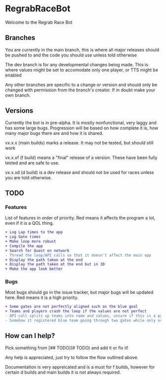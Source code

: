 # RegrabRaceBot
Welcome to the Regrab Race Bot

## Branches
You are currently in the main branch, this is where all major releases should be pushed to and the code you should use unless told otherwise

The dev branch is for any developmental changes being made. This is where values might be set to accomodate only one player, or TTS might be enabled

Any other branches are specific to a change or version and should only be changed with permission from the branch's creator. If in doubt make your own branch.

## Versions
Currently the bot is in pre-alpha. It is mostly nonfunctional, very laggy and has some large bugs. Progression will be based on how complete it is, how many major bugs there are and how it is shared.

vx.x.x (main builds) marks a release. It may not be tested, but should still work

vx.x.xf (f build) means a "final" release of a version. These have been fully tested and are safe to use.

vx.x.xd (d build) is a dev release and should not be used for races unless you are told otherwise.

## TODO
### Features
List of features in order of priority. Red means it affects the program a lot, even if it is a QOL thing.
```diff
+ Log Lap times to the app
+ Log Gate times
+ Make loop more robust
+ Compile the app
+ Search for Quest on network
- Thread the loop/API calls so that it doesn't affect the main app
+ Display the path taken at the end
+ Display the path taken at the end but in 3D
+ Make the app look better
```
### Bugs
Most bugs should go in the issue tracker, but major bugs will be updated here. Red means it is a high priority.
```diff
+ Some gates are not perfectly aligned such as the blue goal
+ Teams and players crash the loop if the values are not perfect
- API call splits up teams into name and values, unsure if this is a python or API error
- Somehow it registered blue team going through two gates while only orange moved through one
```
## How can I help?
Pick something from [## TODO](# TODO) and add it or fix it!

Any help is appreciated, just try to follow the flow outlined above.

Documentation is very appreicated and is a must for f builds, however for certain d builds and main builds it is not always required.

